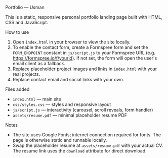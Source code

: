 Portfolio — Usman

This is a static, responsive personal portfolio landing page built with HTML, CSS and JavaScript.

How to use

1. Open `index.html` in your browser to view the site locally.
2. To enable the contact form, create a Formspree form and set the `FORM_ENDPOINT` constant in `js/script.js` to your Formspree URL (e.g. https://formspree.io/f/yourid). If not set, the form will open the user's email client as a fallback.
3. Replace placeholder project images and links in `index.html` with your real projects.
4. Replace contact email and social links with your own.

Files added
- `index.html` — main site
- `css/styles.css` — styles and responsive layout
- `js/script.js` — interactivity (carousel, scroll reveals, form handler)
- `assets/resume.pdf` — minimal placeholder resume PDF

Notes
- The site uses Google Fonts; internet connection required for fonts. The page is otherwise static and runnable locally.
- Swap the placeholder resume at `assets/resume.pdf` with your actual CV. The resume link uses the `download` attribute for direct download.

